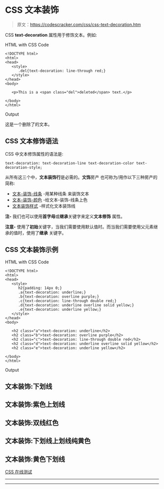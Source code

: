 # CSS 文本装饰

> 原文：<https://codescracker.com/css/css-text-decoration.htm>

CSS **text-decoration** 属性用于修饰文本。例如:

HTML with CSS Code

```
<!DOCTYPE html>
<html>
<head>
   <style>
      .del{text-decoration: line-through red;}
   </style>
</head>
<body>

   <p>This is a <span class="del">deleted</span> text.</p>

</body>
</html>
```

Output

这是一个删除了的文本。

## CSS 文本修饰语法

CSS 中文本修饰属性的语法是:

```
text-decoration: text-decoration-line text-decoration-color text-decoration-style;
```

从所有这三个中，**文本装饰行**是必需的。**文饰**房产 也可称为/用作以下三种房产的简称:

*   [文本-装饰-线条](/css/css-text-decoration-line.htm) -用某种线条 来装饰文本
*   [文本-装饰-颜色](/css/css-text-decoration-color.htm) -给文本-装饰-线条上色
*   [文本装饰样式](/css/css-text-decoration-style.htm) -样式化文本装饰线

**注-** 我们也可以使用**首字母**或**继承**关键字来定义**文本修饰** 属性。

**注意-** 使用了**初始**关键字，当我们需要使用默认值时。而当我们需要使用父元素继承的值时，使用了**继承** 关键字。

## CSS 文本装饰示例

HTML with CSS Code

```
<!DOCTYPE html>
<html>
<head>
   <style>
      h2{padding: 14px 0;}
      .a{text-decoration: underline;}
      .b{text-decoration: overline purple;}
      .c{text-decoration: line-through double red;}
      .d{text-decoration: underline overline solid yellow;}
      .e{text-decoration: underline yellow;}
   </style>
</head>
<body>

   <h2 class="a">text-decoration: underline</h2>
   <h2 class="b">text-decoration: overline purple</h2>
   <h2 class="c">text-decoration: line-through double red</h2>
   <h2 class="d">text-decoration: underline overline solid yellow</h2>
   <h2 class="e">text-decoration: underline yellow</h2>

</body>
</html>
```

Output

## 文本装饰:下划线

## 文本装饰:紫色上划线

## 文本装饰:双线红色

## 文本装饰:下划线上划线纯黄色

## 文本装饰:黄色下划线

[CSS 在线测试](/exam/showtest.php?subid=5)

* * *

* * *